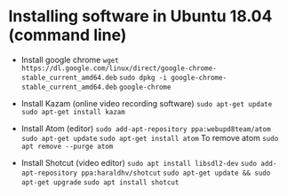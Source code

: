 
# Installing software in Ubuntu 18.04 (command line)
- Install google chrome
`wget https://dl.google.com/linux/direct/google-chrome-stable_current_amd64.deb`
`sudo dpkg -i google-chrome-stable_current_amd64.deb`
`google-chrome`

- Install Kazam (online video recording software)
`sudo apt-get update`
`sudo apt-get install kazam`

- Install Atom (editor)
`sudo add-apt-repository ppa:webupd8team/atom`
`sudo apt-get update`
`sudo apt-get install atom`
To remove atom `sudo apt remove --purge atom`

- Install Shotcut (video editor)
`sudo apt install libsdl2-dev`
`sudo add-apt-repository ppa:haraldhv/shotcut`
`sudo apt-get update && sudo apt-get upgrade`
`sudo apt install shotcut`

